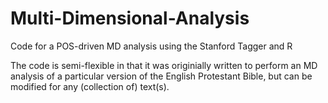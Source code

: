 # Multi-Dimensional-Analysis
Code for a POS-driven MD analysis using the Stanford Tagger and R

The code is semi-flexible in that it was originially written to perform an MD analysis of a particular version of the English Protestant Bible, but can be modified for any (collection of) text(s).


